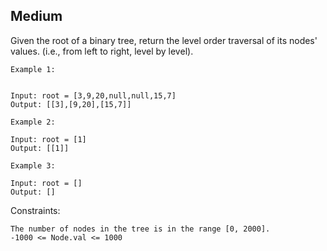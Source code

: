 Medium
---
Given the root of a binary tree, return the level order traversal of its nodes' values. (i.e., from left to right, level by level).

```
Example 1:


Input: root = [3,9,20,null,null,15,7]
Output: [[3],[9,20],[15,7]]

Example 2:

Input: root = [1]
Output: [[1]]

Example 3:

Input: root = []
Output: []
``` 

Constraints:
```
The number of nodes in the tree is in the range [0, 2000].
-1000 <= Node.val <= 1000
```
